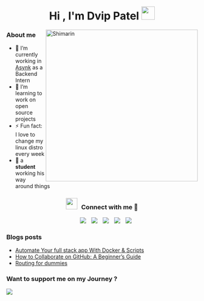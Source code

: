 <h1 align = center >


<div>
<b>Hi , I'm Dvip Patel </b><img src="https://media.giphy.com/media/hvRJCLFzcasrR4ia7z/giphy.gif" width="35">
</h3>
<img align="right" width="400" alt="Shimarin" src="https://i.imgur.com/aNBi8Jf.png"/>
  
<h3> About me </h3>
  
- 🔭 I’m currently working in <a href="https://asynk.in/" target="blank">Asynk</a> as a Backend Intern
- 🌱 I’m learning to work on open source projects
- ⚡ Fun fact: I love to change my linux distro every week 
- 👾 a **student** working his way around things

<h3 align="center" > <img src="https://media.giphy.com/media/iY8CRBdQXODJSCERIr/giphy.gif" width="30" height="30" style="margin-right: 10px;">Connect with me 🤝 </h3>

<p align="center">

 <div align="center"  class="icons-social" style="margin-left: 10px;">
        <a style="margin-left: 10px;"  target="_blank" href="https://www.linkedin.com/in/dvip-patel-23320a230/">
			<img src="https://img.icons8.com/doodle/40/000000/linkedin--v2.png"></a>
        <a style="margin-left: 10px;" target="_blank" href="https://github.com/dvip1">
		<img src="https://img.icons8.com/doodle/40/000000/github--v1.png"></a>
        <a style="margin-left: 10px;" target="_blank" href="https://www.instagram.com/dvip_patel/">
			<img src="https://img.icons8.com/doodle/40/000000/instagram-new--v2.png"></a>
		<a style="margin-left: 10px;" target="_blank" href="https://twitter.com/PatelDvip">
			<img src="https://img.icons8.com/doodle/1x/twitter-squared--v2.png" ></a>
		<a style="margin-left: 10px;" target="_blank" href="https://www.youtube.com/@dvippatel9087/">
				<img src="https://img.icons8.com/doodle/1x/youtube--v2.png" ></a>
      </div>
	
### Blogs posts

<!-- BLOG-POST-LIST:START -->
- [Automate Your full stack app With Docker & Scripts](https://medium.com/@dvippatel98/automate-your-full-stack-app-with-docker-scripts-fed845fc76a8)
- [How to Collaborate on GitHub: A Beginner’s Guide](https://medium.com/@dvippatel98/how-to-collaborate-on-github-a-beginners-guide-7456fdd69968)
- [Routing for dummies ](https://medium.com/@dvippatel98/routing-for-dummies-api-7d3caa771823)

<!-- BLOG-POST-LIST:END -->

### Want to support me on my Journey ? 
<a href="https://www.buymeacoffee.com/dvippatel9o"><img src="https://img.buymeacoffee.com/button-api/?text=Buy me a coffee&emoji=&slug=dvippatel9o&button_colour=FFDD00&font_colour=000000&font_family=Cookie&outline_colour=000000&coffee_colour=ffffff" /></a>
</p>

  </div>
